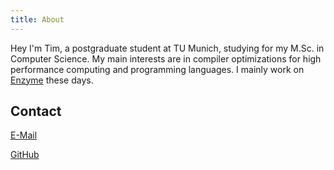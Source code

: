 ```yaml
---
title: About
---
```


Hey I'm Tim, a postgraduate student at TU Munich, studying for my M.Sc. in Computer Science. My main interests are in compiler optimizations for high performance computing and programming languages. I mainly work on [Enzyme](htts://enzyme.mit.edu) these days.

## Contact

[E-Mail](mailto:tgymnich@icloud.com)

[GitHub](https://github.com/tgymnich)

